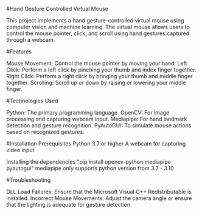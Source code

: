 #Hand Gesture Controlled Virtual Mouse

This project implements a hand gesture-controlled virtual mouse using computer vision and machine learning. The virtual mouse allows users to control the mouse pointer, click, and scroll using hand gestures captured through a webcam.

#Features

Mouse Movement: Control the mouse pointer by moving your hand.
Left Click: Perform a left click by pinching your thumb and index finger together.
Right Click: Perform a right click by bringing your thumb and middle finger together.
Scrolling: Scroll up or down by raising or lowering your middle finger.

#Technologies Used

Python: The primary programming language.
OpenCV: For image processing and capturing webcam input.
Mediapipe: For hand landmark detection and gesture recognition.
PyAutoGUI: To simulate mouse actions based on recognized gestures.

#Installation
Prerequisites
Python 3.7 or higher
A webcam for capturing video input

Installing the dependencies
"pip install opencv-python mediapipe pyautogui"
mediapipe only supports python version from 3.7 - 3.10

#Troubleshooting

DLL Load Failures: Ensure that the Microsoft Visual C++ Redistributable is installed.
Incorrect Mouse Movements: Adjust the camera angle or ensure that the lighting is adequate for gesture detection.
